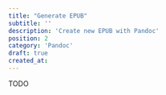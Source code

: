 ```yaml
---
title: "Generate EPUB"
subtitle: ''
description: 'Create new EPUB with Pandoc'
position: 2
category: 'Pandoc'
draft: true
created_at:
---
```


TODO

